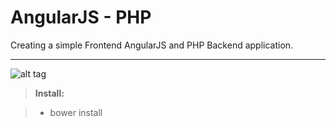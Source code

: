 AngularJS - PHP
===================


Creating a simple Frontend AngularJS and PHP Backend application.

----------
![alt tag](https://raw.github.com/wnasirou/angularjs-php/master/screenshots/img.PNG)
> **Install:**

> - bower install